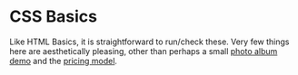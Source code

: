 # CSS Basics
Like HTML Basics, it is straightforward to run/check these. Very few things here are aesthetically pleasing, other than perhaps a small [photo album demo](Complete_Web_Dev_Bootcamp/02_CSS%20Basics/07_assorted/photocodealong) and the [pricing model](Complete_Web_Dev_Bootcamp/02_CSS%20Basics/10_pricingmodelcodealong).
